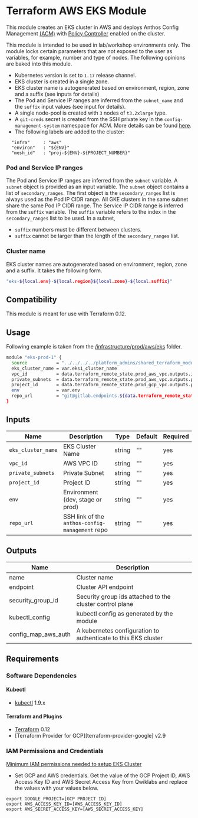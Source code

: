 # Terraform AWS EKS Module
This module creates an EKS cluster in AWS and deploys Anthos Config Management [(ACM)](https://cloud.google.com/anthos/config-management) with [Policy Controller](https://cloud.google.com/anthos-config-management/docs/how-to/installing-policy-controller) enabled on the cluster. 

This module is intended to be used in lab/workshop environments only. The module locks certain parameters that are not exposed to the user as variables, for example, number and type of nodes. The following opinions are baked into this module.
  - Kubernetes version is set to `1.17` release channel. 
  - EKS cluster is created in a single zone.
  - EKS cluster name is autogenerated based on environment, region, zone and a suffix (see inputs for details)
  - The Pod and Service IP ranges are inferred from the `subnet_name` and the `suffix` input values (see input for details).
  - A single node-pool is created with `3` nodes of `t3.2xlarge` type.
  - A `git-creds` secret is created from the SSH private key in the `config-management-system` namespace for ACM. More details can be found [here](https://cloud.google.com/anthos-config-management/docs/how-to/installing#git-creds-secret).
  - The following labels are added to the cluster:
  ```
    "infra"     : "aws"
    "environ"   : "${ENV}"
    "mesh_id"   : "proj-${ENV}-${PROJECT_NUMBER}"
  ```

### Pod and Service IP ranges
The Pod and Service IP ranges are inferred from the `subnet` variable. A `subnet` object is provided as an input variable. The `subnet` object contains a list of `secondary_ranges`. The first object is the `secondary_ranges` list is always used as the Pod IP CIDR range. All GKE clusters in the same subnet share the same Pod IP CIDR range. The Service IP CIDR range is inferred from the `suffix` variable. The `suffix` variable refers to the index in the `secondary_ranges` list to be used. In a subnet,
  - `suffix` numbers must be different between clusters.  
  - `suffix` cannot be larger than the length of the `secondary_ranges` list.

### Cluster name
EKS cluster names are autogenerated based on environment, region, zone and a suffix. It takes the following form.
```bash
"eks-${local.env}-${local.region}${local.zone}-${local.suffix}"
```

## Compatibility
This module is meant for use with Terraform 0.12.

## Usage
Following example is taken from the [/infrastructure/prod/aws/eks](/infrastructure/prod/aws/eks) folder.
```bash
module "eks-prod-1" {
  source           = "../../../../platform_admins/shared_terraform_modules/aws/eks/"
  eks_cluster_name = var.eks1_cluster_name
  vpc_id           = data.terraform_remote_state.prod_aws_vpc.outputs.id
  private_subnets  = data.terraform_remote_state.prod_aws_vpc.outputs.private_subnets
  project_id       = data.terraform_remote_state.prod_gcp_vpc.outputs.project_id
  env              = var.env
  repo_url         = "git@gitlab.endpoints.${data.terraform_remote_state.prod_gcp_vpc.outputs.project_id}.cloud.goog:platform-admins/anthos-config-management.git"
}
```

## Inputs
| **Name** | **Description** | **Type** | **Default** | **Required** |
| ---      | ---             | ---      | ---         | ---          |
| `eks_cluster_name` | EKS Cluster Name | string | "" | yes |
| `vpc_id` | AWS VPC ID | string | "" | yes |
| `private_subnets` | Private Subnet | string | "" | yes |
| `project_id` | Project ID | string | "" | yes |
| `env` | Environment (dev, stage or prod) | string | "" | yes |
| `repo_url` | SSH link of the `anthos-config-management` repo | string | "" | yes |

## Outputs
| **Name** | **Description** |
| --- | --- |
| name | Cluster name |
| endpoint | Cluster API endpoint |
| security_group_id | Security group ids attached to the cluster control plane |
| kubectl_config | kubectl config as generated by the module |
| config_map_aws_auth | A kubernetes configuration to authenticate to this EKS cluster |

## Requirements
### Software Dependencies
#### Kubectl
- [kubectl](https://github.com/kubernetes/kubernetes/releases) 1.9.x
#### Terraform and Plugins
- [Terraform](https://www.terraform.io/downloads.html) 0.12
- [Terraform Provider for GCP][terraform-provider-google] v2.9

### IAM Permissions and Credentials
[Minimum IAM permissions needed to setup EKS Cluster](https://github.com/terraform-aws-modules/terraform-aws-eks/blob/master/docs/iam-permissions.md)

- Set GCP and AWS credentials. Get the value of the GCP Project ID, AWS Access Key ID and AWS Secret Access
  Key from Qwiklabs and replace the values with your values below.

```
export GOOGLE_PROJECT=[GCP PROJECT ID]
export AWS_ACCESS_KEY_ID=[AWS_ACCESS_KEY_ID]
export AWS_SECRET_ACCESS_KEY=[AWS_SECRET_ACCESS_KEY]
```
